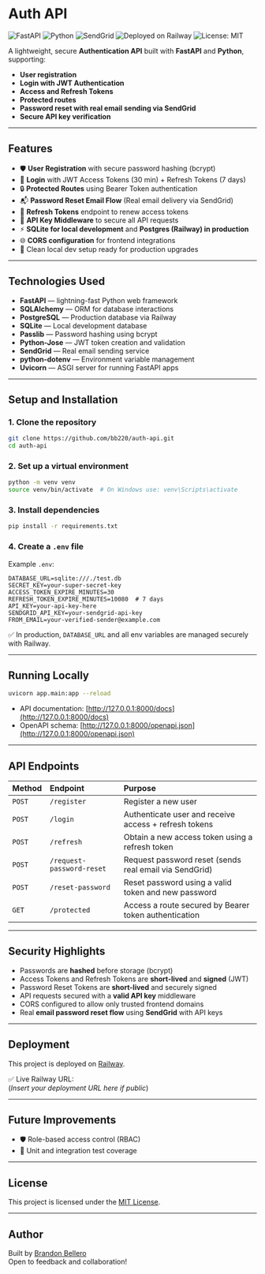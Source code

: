 # Auth API

![FastAPI](https://img.shields.io/badge/FastAPI-005571?style=for-the-badge&logo=fastapi)
![Python](https://img.shields.io/badge/Python-3.12%2B-blue?style=for-the-badge&logo=python)
![SendGrid](https://img.shields.io/badge/SendGrid-00b2ff?style=for-the-badge&logo=sendgrid)
![Deployed on Railway](https://img.shields.io/badge/Railway-App-6c4cff?style=for-the-badge&logo=railway)
![License: MIT](https://img.shields.io/badge/License-MIT-green?style=for-the-badge)

A lightweight, secure **Authentication API** built with **FastAPI** and **Python**, supporting:
- **User registration**
- **Login with JWT Authentication**
- **Access and Refresh Tokens**
- **Protected routes**
- **Password reset with real email sending via SendGrid**
- **Secure API key verification**

---

## Features

- 🛡 **User Registration** with secure password hashing (bcrypt)
- 🔐 **Login** with JWT Access Tokens (30 min) + Refresh Tokens (7 days)
- 🔒 **Protected Routes** using Bearer Token authentication
- 📬 **Password Reset Email Flow** (Real email delivery via SendGrid)
- 🚀 **Refresh Tokens** endpoint to renew access tokens
- 🔑 **API Key Middleware** to secure all API requests
- ⚡ **SQLite for local development** and **Postgres (Railway) in production**
- 🌐 **CORS configuration** for frontend integrations
- 🧪 Clean local dev setup ready for production upgrades

---

## Technologies Used

- **FastAPI** — lightning-fast Python web framework
- **SQLAlchemy** — ORM for database interactions
- **PostgreSQL** — Production database via Railway
- **SQLite** — Local development database
- **Passlib** — Password hashing using bcrypt
- **Python-Jose** — JWT token creation and validation
- **SendGrid** — Real email sending service
- **python-dotenv** — Environment variable management
- **Uvicorn** — ASGI server for running FastAPI apps

---

## Setup and Installation

### 1. Clone the repository

```bash
git clone https://github.com/bb220/auth-api.git
cd auth-api
```

### 2. Set up a virtual environment

```bash
python -m venv venv
source venv/bin/activate  # On Windows use: venv\Scripts\activate
```

### 3. Install dependencies

```bash
pip install -r requirements.txt
```

### 4. Create a `.env` file

Example `.env`:

```env
DATABASE_URL=sqlite:///./test.db
SECRET_KEY=your-super-secret-key
ACCESS_TOKEN_EXPIRE_MINUTES=30
REFRESH_TOKEN_EXPIRE_MINUTES=10080  # 7 days
API_KEY=your-api-key-here
SENDGRID_API_KEY=your-sendgrid-api-key
FROM_EMAIL=your-verified-sender@example.com
```

✅ In production, `DATABASE_URL` and all env variables are managed securely with Railway.

---

## Running Locally

```bash
uvicorn app.main:app --reload
```

- API documentation: [http://127.0.0.1:8000/docs](http://127.0.0.1:8000/docs)
- OpenAPI schema: [http://127.0.0.1:8000/openapi.json](http://127.0.0.1:8000/openapi.json)

---

## API Endpoints

| Method | Endpoint | Purpose |
|:---|:---|:---|
| `POST` | `/register` | Register a new user |
| `POST` | `/login` | Authenticate user and receive access + refresh tokens |
| `POST` | `/refresh` | Obtain a new access token using a refresh token |
| `POST` | `/request-password-reset` | Request password reset (sends real email via SendGrid) |
| `POST` | `/reset-password` | Reset password using a valid token and new password |
| `GET` | `/protected` | Access a route secured by Bearer token authentication |

---

## Security Highlights

- Passwords are **hashed** before storage (bcrypt)
- Access Tokens and Refresh Tokens are **short-lived** and **signed** (JWT)
- Password Reset Tokens are **short-lived** and securely signed
- API requests secured with a **valid API key** middleware
- CORS configured to allow only trusted frontend domains
- Real **email password reset flow** using **SendGrid** with API keys

---

## Deployment

This project is deployed on [Railway](https://railway.app/).

✅ Live Railway URL:  
(*Insert your deployment URL here if public*)

---

## Future Improvements

- 🛡 Role-based access control (RBAC)
- 🧪 Unit and integration test coverage

---

## License

This project is licensed under the [MIT License](LICENSE).

---

## Author

Built by [Brandon Bellero](https://github.com/bb220)  
Open to feedback and collaboration!
